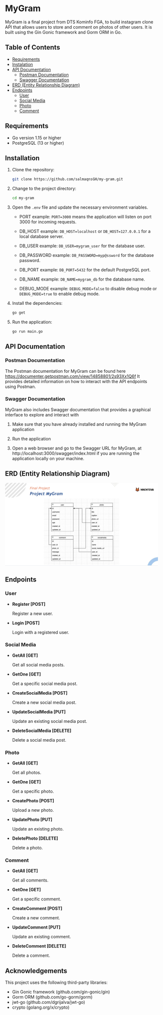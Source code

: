 # MyGram

MyGram is a final project from DTS Kominfo FGA, to build instagram clone API that allows users to store and comment on photos of other users. It is built using the Gin Gonic framework and Gorm ORM in Go.

## Table of Contents

- [Requirements](#requirements)
- [Instalation](#instalation)
- [API Documentation](#api-documentation)
  - [Postman Documentation](#postman-documentation)
  - [Swagger Documentation](#swagger-documentation)
- [ERD (Entity Relationship Diagram)](#erd-entity-relationship-diagram)
- [Endpoints](#endpoints)
  - [User](#user)
  - [Social Media](#social-media)
  - [Photo](#photo)
  - [Comment](#comment)

## Requirements

- Go version 1.15 or higher
- PostgreSQL (13 or higher)


## Installation

1. Clone the repository:

   ```bash
   git clone https://github.com/salmaqnsGH/my-gram.git
   ```

2. Change to the project directory:
    ```bash
    cd my-gram
    ```
3. Open the `.env` file and update the necessary environment variables.
    * PORT example: `PORT=3000` means the application will listen on port 3000 for incoming requests.

    * DB_HOST example: `DB_HOST=localhost` or `DB_HOST=127.0.0.1` for a local database server.

    * DB_USER example: `DB_USER=mygram_user` for the database user.

    * DB_PASSWORD example: `DB_PASSWORD=myp@ssword` for the database password.

    * DB_PORT example: `DB_PORT=5432` for the default PostgreSQL port.

    * DB_NAME example: `DB_NAME=mygram_db` for the database name.

    * DEBUG_MODE example: `DEBUG_MODE=false` to disable debug mode or `DEBUG_MODE=true` to enable debug mode.

4. Install the dependencies:
    ```bash
    go get
    ```

5. Run the application:
    ```bash
    go run main.go
    ```
## API Documentation
### Postman Documentation

The Postman documentation for MyGram can be found here https://documenter.getpostman.com/view/14858801/2s93Xx1Q6f
 It provides detailed information on how to interact with the API endpoints using Postman.

### Swagger Documentation
MyGram also includes Swagger documentation that provides a graphical interface to explore and interact with
1. Make sure that you have already installed and running the MyGram application

2. Run the application

3. Open a web browser and go to the Swagger URL for MyGram, at http://localhost:3000/swagger/index.html if you are running the application locally on your machine.

## ERD (Entity Relationship Diagram)

![ERD](./docs/erd.png)

## Endpoints

### User

- **Register [POST]**

  Register a new user.

- **Login [POST]**

  Login with a registered user.

### Social Media

- **GetAll [GET]**

  Get all social media posts.

- **GetOne [GET]**

  Get a specific social media post.

- **CreateSocialMedia [POST]**

  Create a new social media post.

- **UpdateSocialMedia [PUT]**

  Update an existing social media post.

- **DeleteSocialMedia [DELETE]**

  Delete a social media post.

### Photo

- **GetAll [GET]**

  Get all photos.

- **GetOne [GET]**

  Get a specific photo.

- **CreatePhoto [POST]**

  Upload a new photo.

- **UpdatePhoto [PUT]**

  Update an existing photo.

- **DeletePhoto [DELETE]**

  Delete a photo.

### Comment

- **GetAll [GET]**

  Get all comments.

- **GetOne [GET]**

  Get a specific comment.

- **CreateComment [POST]**

  Create a new comment.

- **UpdateComment [PUT]**

  Update an existing comment.

- **DeleteComment [DELETE]**

  Delete a comment.




## Acknowledgements
This project uses the following third-party libraries:

* Gin Gonic framework (github.com/gin-gonic/gin)
* Gorm ORM (github.com/go-gorm/gorm)
* jwt-go (github.com/dgrijalva/jwt-go)
* crypto (golang.org/x/crypto)

